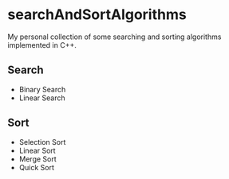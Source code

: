 # searchAndSortAlgorithms
My personal collection of some searching and sorting algorithms implemented in C++.


## Search
- Binary Search 
- Linear Search




## Sort
- Selection Sort 
- Linear Sort
- Merge Sort
- Quick Sort